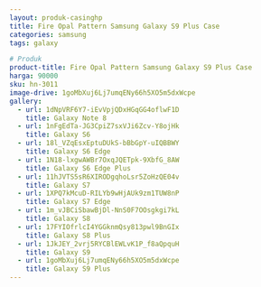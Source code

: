 ```yaml
---
layout: produk-casinghp
title: Fire Opal Pattern Samsung Galaxy S9 Plus Case
categories: samsung
tags: galaxy

# Produk
product-title: Fire Opal Pattern Samsung Galaxy S9 Plus Case
harga: 90000
sku: hn-3011
image-drive: 1goMbXuj6Lj7umqENy66h5XO5m5dxWcpe
gallery:
  - url: 1dNpVRF6Y7-iEvVpjQDxHGqGG4oflwF1D
    title: Galaxy Note 8
  - url: 1nFgEdTa-JG3CpiZ7sxVJi6Zcv-Y8ojHk
    title: Galaxy S6
  - url: 18l_VZqEsxEptuDUkS-bBbGpY-uIQBBWY
    title: Galaxy S6 Edge
  - url: 1N18-lxgwAWBr7OxqJQETpk-9XbfG_8AW
    title: Galaxy S6 Edge Plus
  - url: 11hJVTS5sR6XIRODgqhoLsr5ZoHzQE04v
    title: Galaxy S7
  - url: 1XPQ7kMcuD-RILYb9wHjAUk9zm1TUW8nP
    title: Galaxy S7 Edge
  - url: 1m_vJBCiSbawBjDl-NnS0F7OOsgkgi7kL
    title: Galaxy S8
  - url: 17FYIOfrlcI4YGGknmQsy813pwl9BnGIx
    title: Galaxy S8 Plus
  - url: 1JkJEY_2vrj5RYCBlEWLvK1P_f8aQpquH
    title: Galaxy S9
  - url: 1goMbXuj6Lj7umqENy66h5XO5m5dxWcpe
    title: Galaxy S9 Plus
---
```


